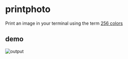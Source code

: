 # printphoto
Print an image in your terminal using the term [256 colors](https://robotmoon.com/256-colors/)

## demo
![output](https://user-images.githubusercontent.com/31564734/231245378-15e61bea-c4b0-4058-a23d-4b5b063ca649.gif)
